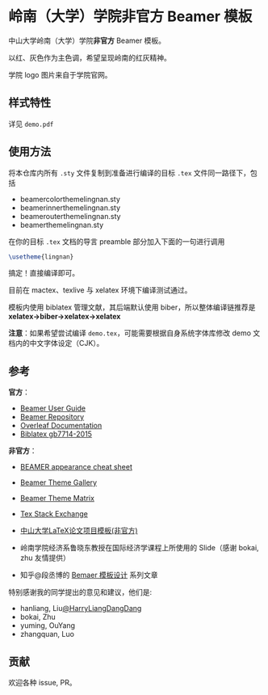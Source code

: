 # 岭南（大学）学院非官方 Beamer 模板

中山大学岭南（大学）学院**非官方** Beamer 模板。

以红、灰色作为主色调，希望呈现岭南的红灰精神。

学院 logo 图片来自于学院官网。



## 样式特性

详见 `demo.pdf`



## 使用方法

将本仓库内所有 `.sty` 文件复制到准备进行编译的目标 `.tex` 文件同一路径下，包括

- beamercolorthemelingnan.sty
- beamerinnerthemelingnan.sty
- beamerouterthemelingnan.sty
- beamerthemelingnan.sty

在你的目标 `.tex` 文档的导言 preamble 部分加入下面的一句进行调用

````latex
\usetheme{lingnan}
````

搞定！直接编译即可。



目前在 mactex、texlive 与 xelatex 环境下编译测试通过。

模板内使用 biblatex 管理文献，其后端默认使用 biber，所以整体编译链推荐是 **xelatex->biber->xelatex->xelatex**

**注意**：如果希望尝试编译 `demo.tex`，可能需要根据自身系统字体库修改 demo 文档内的中文字体设定（CJK）。



## 参考

**官方**：

- [Beamer User Guide](https://mirror.bjtu.edu.cn/CTAN/macros/latex/contrib/beamer/doc/beameruserguide.pdf)
- [Beamer Repository](https://github.com/josephwright/beamer)
- [Overleaf Documentation](https://www.overleaf.com/learn)
- [Biblatex gb7714-2015](https://ctan.math.illinois.edu/macros/latex/contrib/biblatex-contrib/biblatex-gb7714-2015/biblatex-gb7714-2015.pdf)

**非官方**：

- [BEAMER appearance cheat sheet](http://www.cpt.univ-mrs.fr/~masson/latex/Beamer-appearance-cheat-sheet.pdf)
- [Beamer Theme Gallery](https://deic-web.uab.cat/~iblanes/beamer_gallery/index.html)
- [Beamer Theme Matrix](https://hartwork.org/beamer-theme-matrix/)
- [Tex Stack Exchange](https://tex.stackexchange.com/)
- [中山大学LaTeX论文项目模板(非官方)](https://github.com/sysu/thesis)

- 岭南学院经济系鲁晓东教授在国际经济学课程上所使用的 Slide（感谢 bokai, zhu 友情提供）
- 知乎@段丞博的 [Bemaer 模板设计](https://zhuanlan.zhihu.com/p/134242281) 系列文章



特别感谢我的同学提出的意见和建议，他们是:

- hanliang, Liu[@HarryLiangDangDang](https://github.com/HarryLiangDangDang)
- bokai, Zhu
- yuming, OuYang 
- zhangquan, Luo



## 贡献

欢迎各种 issue, PR。